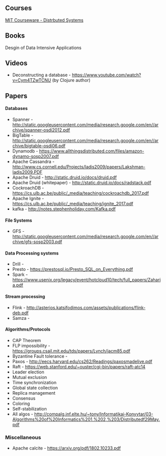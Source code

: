 
## Courses
[MIT Courseware - Distrbuted Systems](https://www.youtube.com/channel/UC_7WrbZTCODu1o_kfUMq88g/videos)

## Books 
Desgin of Data Intensive Applications

## Videos
- Deconstructing a database - https://www.youtube.com/watch?v=Cym4TZwTCNU (by Clojure author)
## Papers
#### Databases
- Spanner - http://static.googleusercontent.com/media/research.google.com/en//archive/spanner-osdi2012.pdf
- BigTable - http://static.googleusercontent.com/media/research.google.com/en//archive/bigtable-osdi06.pdf
- Dynamodb - https://www.allthingsdistributed.com/files/amazon-dynamo-sosp2007.pdf
- Apache Cassandra - http://www.cs.cornell.edu/Projects/ladis2009/papers/Lakshman-ladis2009.PDF
- Apache Druid - http://static.druid.io/docs/druid.pdf
- Apache Druid (whitepaper) - http://static.druid.io/docs/radstack.pdf
- CockroachDB - https://cs.ulb.ac.be/public/_media/teaching/cockroachdb_2017.pdf
- Apache Ignite - https://cs.ulb.ac.be/public/_media/teaching/ignite_2017.pdf
- kafka - http://notes.stephenholiday.com/Kafka.pdf

#### File Systems
- GFS - http://static.googleusercontent.com/media/research.google.com/en//archive/gfs-sosp2003.pdf

#### Data Processing systems
- Drill - 
- Presto - https://prestosql.io/Presto_SQL_on_Everything.pdf
- Spark - https://www.usenix.org/legacy/event/hotcloud10/tech/full_papers/Zaharia.pdf

#### Stream processing
- Flink - http://asterios.katsifodimos.com/assets/publications/flink-deb.pdf
- Samza - 

#### Algorithms/Protocols
- CAP Theorem
- FLP impossibility - https://groups.csail.mit.edu/tds/papers/Lynch/jacm85.pdf
- Byzantine Fault tolerance - 
- Paxos - http://eecs.harvard.edu/cs262/Readings/paxosmadelive.pdf
- Raft - https://web.stanford.edu/~ouster/cgi-bin/papers/raft-atc14
- Leader election
- Mutual exclusion
- Time synchronization
- Global state collection
- Replica management
- Consensus
- Coloring
- Self-stabilization
- All algos - http://compalg.inf.elte.hu/~tony/Informatikai-Konyvtar/03-Algorithms%20of%20Informatics%201,%202,%203/Distributedf29May.pdf

### Miscellaneous
- Apache calcite - https://arxiv.org/pdf/1802.10233.pdf


